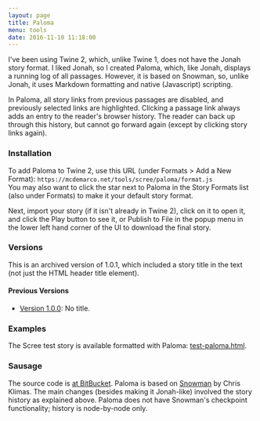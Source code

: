 ```yaml
---
layout: page
title: Paloma
menu: tools
date: 2016-11-10 11:18:00
---
```

I've been using Twine 2, which, unlike Twine 1, does not have the Jonah story format.  I liked Jonah, so I created Paloma, which, like Jonah, displays a running log of all passages.  However, it is based on Snowman, so, unlike Jonah, it uses Markdown formatting and native (Javascript) scripting.

In Paloma, all story links from previous passages are disabled, and previously selected links are highlighted.  Clicking a passage link always adds an entry to the reader's browser history.  The reader can back up through this history, but cannot go forward again (except by clicking story links again).

### Installation

To add Paloma to Twine 2, use this URL (under Formats > Add a New Format): `https://mcdemarco.net/tools/scree/paloma/format.js`    
You may also want to click the star next to Paloma in the Story Formats list (also under Formats) to make it your default story format.

Next, import your story (if it isn't already in Twine 2), click on it to open it, and click the Play button to see it, or Publish to File in the popup menu in the lower left hand corner of the UI to download the final story.

### Versions

This is an archived version of 1.0.1, which included a story title in the text (not just the HTML header title element).

#### Previous Versions

* [Version 1.0.0](/tools/scree/paloma/1.0.0/): No title.

### Examples

The Scree test story is available formatted with Paloma:  [test-paloma.html](/tools/scree/test-paloma.html).

### Sausage

The source code is [at BitBucket](https://bitbucket.org/mcdemarco/paloma).  Paloma is based on [Snowman](https://bitbucket.org/klembot/snowman-2) by Chris Klimas.  The main changes (besides making it Jonah-like) involved the story history as explained above.  Paloma does not have Snowman's checkpoint functionality; history is node-by-node only.
